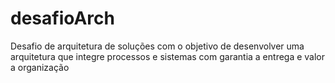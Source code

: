 # desafioArch
Desafio de arquitetura de soluções com o objetivo de desenvolver uma arquitetura que integre processos e sistemas com garantia a entrega e valor a organização
